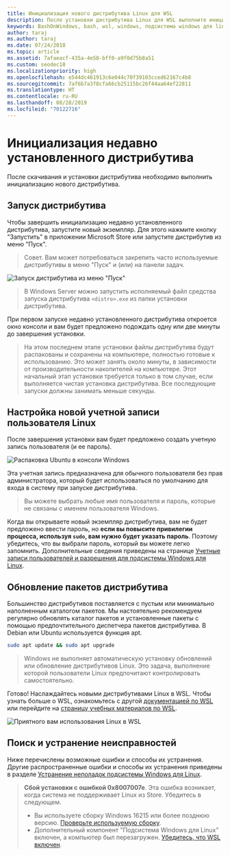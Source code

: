 ```yaml
---
title: Инициализация нового дистрибутива Linux для WSL
description: После установки дистрибутива Linux для WSL выполните инициализацию с помощью следующих простых действий.
keywords: BashOnWindows, bash, wsl, windows, подсистема windows для linux, windowssubsystem, ubuntu, debian, suse, windows 10
author: taraj
ms.author: taraj
ms.date: 07/24/2018
ms.topic: article
ms.assetid: 7afaeacf-435a-4e58-bff0-a9f0d75b8a51
ms.custom: seodec18
ms.localizationpriority: high
ms.openlocfilehash: e544dc461913c6e044c70f39103cced62167c4b8
ms.sourcegitcommit: 7af6b7a3f8cfa66cb25115bc26f44aa64ef22811
ms.translationtype: HT
ms.contentlocale: ru-RU
ms.lasthandoff: 08/28/2019
ms.locfileid: "70122716"
---
```

# <a name="initializing-a-newly-installed-distro"></a>Инициализация недавно установленного дистрибутива
После скачивания и установки дистрибутива необходимо выполнить инициализацию нового дистрибутива.

## <a name="launch-a-distro"></a>Запуск дистрибутива
Чтобы завершить инициализацию недавно установленного дистрибутива, запустите новый экземпляр. Для этого нажмите кнопку "Запустить" в приложении Microsoft Store или запустите дистрибутив из меню "Пуск".

> Совет. Вам может потребоваться закрепить часто используемые дистрибутивы в меню "Пуск" и (или) на панели задач.

![Запуск дистрибутива из меню "Пуск"](media/start-menu.png)

> В Windows Server можно запустить исполняемый файл средства запуска дистрибутива `<distro>.exe` из папки установки дистрибутива.

При первом запуске недавно установленного дистрибутива откроется окно консоли и вам будет предложено подождать одну или две минуты до завершения установки.

> На этом последнем этапе установки файлы дистрибутива будут распакованы и сохранены на компьютере, полностью готовые к использованию. Это может занять около минуты, в зависимости от производительности накопителей на компьютере. Этот начальный этап установки требуется только в том случае, если выполняется чистая установка дистрибутива. Все последующие запуски должны занимать меньше секунды.

## <a name="setting-up-a-new-linux-user-account"></a>Настройка новой учетной записи пользователя Linux

После завершения установки вам будет предложено создать учетную запись пользователя (и ее пароль). 

![Распаковка Ubuntu в консоли Windows](media/UbuntuInstall.png)

Эта учетная запись предназначена для обычного пользователя без прав администратора, который будет использоваться по умолчанию для входа в систему при запуске дистрибутива.

> Вы можете выбрать любые имя пользователя и пароль, которые не связаны с именем пользователя Windows. 

Когда вы открываете новый экземпляр дистрибутива, вам не будет предложено ввести пароль, но **если вы повысите привилегии процесса, используя `sudo`, вам нужно будет указать пароль**. Поэтому убедитесь, что вы выбрали пароль, который вы можете легко запомнить. Дополнительные сведения приведены на странице [Учетные записи пользователей и разрешения для подсистемы Windows для Linux](user-support.md).

## <a name="update--upgrade-your-distros-packages"></a>Обновление пакетов дистрибутива

Большинство дистрибутивов поставляется с пустым или минимально наполненным каталогом пакетов. Мы настоятельно рекомендуем регулярно обновлять каталог пакетов и установленные пакеты с помощью предпочтительного диспетчера пакетов дистрибутива. В Debian или Ubuntu используется функция apt.

```bash
sudo apt update && sudo apt upgrade
```

> Windows не выполняет автоматическую установку обновлений или обновление дистрибутивов Linux. Это задача, выполнение которой пользователи Linux предпочитают контролировать самостоятельно.

Готово! Наслаждайтесь новыми дистрибутивами Linux в WSL. Чтобы узнать больше о WSL, ознакомьтесь с другой [документацией по WSL](https://aka.ms/wsldocs) или перейдите на [страницу учебных материалов по WSL](https://aka.ms/learnwsl).

![Приятного вам использования Linux в WSL](media/linux-on-wsl.png)

## <a name="troubleshooting"></a>Поиск и устранение неисправностей

Ниже перечислены возможные ошибки и способы их устранения. Другие распространенные ошибки и способы их устранения приведены в разделе [Устранение неполадок подсистемы Windows для Linux](troubleshooting.md).

> **Сбой установки с ошибкой 0x8007007e**. Эта ошибка возникает, когда система не поддерживает Linux из Store.  Убедитесь в следующем.
> * Вы используете сборку Windows 16215 или более позднюю версию. [Проверьте используемую сборку](troubleshooting.md#check-your-build-number).
> * Дополнительный компонент "Подсистема Windows для Linux" включен, а компьютер был перезагружен.  [Убедитесь, что WSL включен](troubleshooting.md#confirm-wsl-is-enabled).
